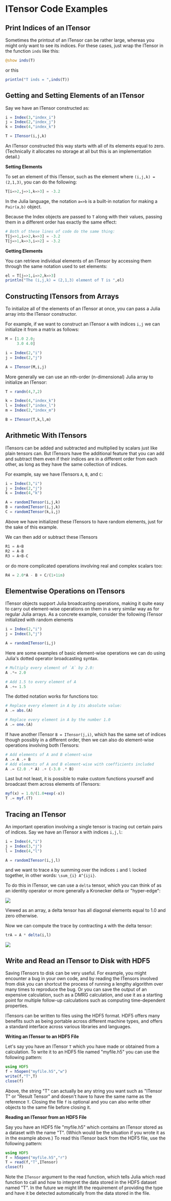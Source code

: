 # ITensor Code Examples


## Print Indices of an ITensor

Sometimes the printout of an ITensor can be rather large, whereas you
might only want to see its indices. For these cases, just wrap the
ITensor in the function `inds` like this:

```julia
@show inds(T)
```

or this

```julia
println("T inds = ",inds(T))
```

## Getting and Setting Elements of an ITensor

Say we have an ITensor constructed as:

```julia
i = Index(3,"index_i")
j = Index(2,"index_j")
k = Index(4,"index_k")

T = ITensor(i,j,k)
```

An ITensor constructed this way starts with all of its elements
equal to zero. (Technically it allocates no storage at all but this is
an implementation detail.)

**Setting Elements**

To set an element of this ITensor, such as the element where `(i,j,k) = (2,1,3)`,
you can do the following:

```julia
T[i=>2,j=>1,k=>3] = -3.2
```

In the Julia language, the notation `a=>b` is a built-in notation for making a `Pair(a,b)`
object.

Because the Index objects are passed to `T` along with their values, passing them in a different order has exactly the same effect:

```julia
# Both of these lines of code do the same thing:
T[j=>1,i=>2,k=>3] = -3.2
T[j=>1,k=>3,i=>2] = -3.2
```

**Getting Elements**

You can retrieve individual elements of an ITensor by accessing them through the same notation used to set elements:

```julia
el = T[j=>1,i=>2,k=>3]
println("The (i,j,k) = (2,1,3) element of T is ",el)
```

## Constructing ITensors from Arrays

To initialize all of the elements of an ITensor at once, you
can pass a Julia array into the ITensor constructor.

For example, if we want to construct an ITensor `A` with indices 
`i,j` we can initialize it from a matrix as follows:

```julia
M = [1.0 2.0;
     3.0 4.0]

i = Index(2,"i")
j = Index(2,"j")

A = ITensor(M,i,j)
```

More generally we can use an nth-order (n-dimensional) Julia array to initialize an ITensor:

```julia
T = randn(4,7,2)

k = Index(4,"index_k")
l = Index(7,"index_l")
m = Index(2,"index_m")

B = ITensor(T,k,l,m)
```

## Arithmetic With ITensors

ITensors can be added and subtracted and multiplied by scalars just like plain tensors can. But ITensors have the additional feature that you can add and subtract them even if their indices are in a different order from each other, as long as they have the same collection of indices.

For example, say we have ITensors `A`, `B`, and `C`:
```julia
i = Index(3,"i")
j = Index(2,"j")
k = Index(4,"k")

A = randomITensor(i,j,k)
B = randomITensor(i,j,k)
C = randomITensor(k,i,j)
```
Above we have initialized these ITensors to have random elements, just for the sake of this example.

We can then add or subtract these ITensors

```julia
R1 = A+B
R2 = A-B
R3 = A+B-C
```

or do more complicated operations involving real and complex scalars too:

```julia
R4 = 2.0*A - B + C/(1+1im)
```

## Elementwise Operations on ITensors

ITensor objects support Julia broadcasting operations, making it quite easy to carry out element-wise operations on them in a very similar way as for regular Julia arrays. As a concrete example, consider the following ITensor initialized with random elements

```julia
i = Index(2,"i")
j = Index(3,"j")

A = randomITensor(i,j)
```

Here are some examples of basic element-wise operations we can do using Julia's dotted operator broadcasting syntax.

```julia
# Multiply every element of `A` by 2.0:
A .*= 2.0
```

```julia
# Add 1.5 to every element of A
A .+= 1.5
```

The dotted notation works for functions too:

```julia
# Replace every element in A by its absolute value:
A .= abs.(A)
```

```julia
# Replace every element in A by the number 1.0
A .= one.(A)
```

If have another ITensor `B = ITensor(j,i)`, which has the same set of indices
though possibly in a different order, then we can also do element-wise operations
involving both ITensors:

```julia
# Add elements of A and B element-wise
A .= A .+ B
# Add elements of A and B element-wise with coefficients included
A .= (2.0 .* A) .+ (-3.0 .* B)
```

Last but not least, it is possible to make custom functions yourself and broadcast them across elements of ITensors:

```julia
myf(x) = 1.0/(1.0+exp(-x))
T .= myf.(T)
```


## Tracing an ITensor

An important operation involving a single tensor is tracing out certain
pairs of indices. Say we have an ITensor `A` with indices `i,j,l`:

```julia
i = Index(4,"i")
j = Index(3,"j")
l = Index(4,"l")

A = randomITensor(i,j,l)
```

and we want to trace `A` by summing over the indices `i` and `l` locked together,
in other words: ``\sum_{i} A^{iji}``.

To do this in ITensor, we can use a `delta` tensor, which you can think of as
an identity operator or more generally a Kronecker delta or "hyper-edge":

![](itensor_trace_figures/delta_itensor.png)

Viewed as an array, a delta tensor has all diagonal elements equal to 1.0 and
zero otherwise.

Now we can compute the trace by contracting `A` with the delta tensor:

```julia
trA = A * delta(i,l)
```

![](itensor_trace_figures/trace_A.png)

## Write and Read an ITensor to Disk with HDF5

Saving ITensors to disk can be very useful. For example, you
might encounter a bug in your own code, and by reading the
ITensors involved from disk you can shortcut the process of
running a lengthy algorithm over many times to reproduce the bug.
Or you can save the output of an expensive calculation, such as
a DMRG calculation, and use it as a starting point for multiple
follow-up calculations such as computing time-dependent properties.

ITensors can be written to files using the HDF5 format. HDF5 offers
many benefits such as being portable across different machine types,
and offers a standard interface across various libraries and languages.

**Writing an ITensor to an HDF5 File**

Let's say you have an ITensor `T` which you have made or obtained
from a calculation. To write it to an HDF5 file named "myfile.h5"
you can use the following pattern:

```julia
using HDF5
f = h5open("myfile.h5","w")
write(f,"T",T)
close(f)
```

Above, the string "T" can actually be any string you want such as "ITensor T"
or "Result Tensor" and doesn't have to have the same name as the reference `T`.
Closing the file `f` is optional and you can also write other objects to the same
file before closing it.

**Reading an ITensor from an HDF5 File**

Say you have an HDF5 file "myfile.h5" which contains an ITensor stored as a dataset with the
name "T". (Which would be the situation if you wrote it as in the example above.)
To read this ITensor back from the HDF5 file, use the following pattern:

```julia
using HDF5
f = h5open("myfile.h5","r")
T = read(f,"T",ITensor)
close(f)
```

Note the `ITensor` argument to the read function, which tells Julia which read function
to call and how to interpret the data stored in the HDF5 dataset named "T". In the
future we might lift the requirement of providing the type and have it be detected
automatically from the data stored in the file.




